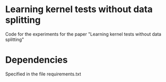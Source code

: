 # Learning kernel tests without data splitting

Code for the experiments for the paper "Learning kernel tests without data splitting"

# Dependencies
Specified in the file requirements.txt